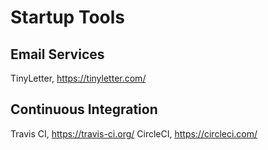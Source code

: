 # Startup Tools

## Email Services

TinyLetter, https://tinyletter.com/

## Continuous Integration
Travis CI, https://travis-ci.org/
CircleCI, https://circleci.com/
